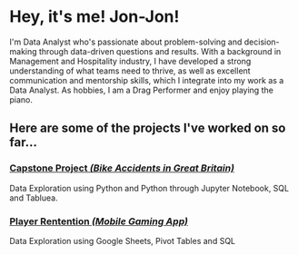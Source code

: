 # Hey, it's me! Jon-Jon!
I'm Data Analyst who's passionate about problem-solving and decision-making through data-driven questions and results. With a background in Management and Hospitality industry, I have developed a strong understanding of what teams need to thrive, as well as excellent communication and mentorship skills, which I integrate into my work as a Data Analyst. As hobbies, I am a Drag Performer and enjoy playing the piano.

## Here are some of the projects I've worked on so far...

### [Capstone Project <i>(Bike Accidents in Great Britain)</i>](https://github.com/riconoll/CapstoneProject)
Data Exploration using Python and Python through Jupyter Notebook, SQL and Tabluea.

### [Player Rentention <i>(Mobile Gaming App)</i>](https://github.com/riconoll/PlayerRentention_Analysis)
Data Exploration using Google Sheets, Pivot Tables and SQL






<!--
**riconoll/riconoll** is a ✨ _special_ ✨ repository because its `README.md` (this file) appears on your GitHub profile.

Here are some ideas to get you started:

- 🔭 I’m currently working on ...
- 🌱 I’m currently learning ...
- 👯 I’m looking to collaborate on ...
- 🤔 I’m looking for help with ...
- 💬 Ask me about ...
- 📫 How to reach me: ...
- 😄 Pronouns: ...
- ⚡ Fun fact: ...
-->
